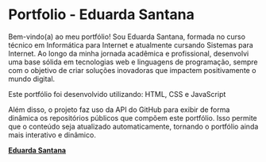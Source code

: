 # Portfolio - Eduarda Santana
Bem-vindo(a) ao meu portfólio! Sou Eduarda Santana, formada no curso técnico em Informática para Internet e atualmente cursando Sistemas para Internet. Ao longo da minha jornada acadêmica e profissional, desenvolvi uma base sólida em tecnologias web e linguagens de programação, sempre com o objetivo de criar soluções inovadoras que impactem positivamente o mundo digital.

Este portfólio foi desenvolvido utilizando:
HTML,
CSS e 
JavaScript

Além disso, o projeto faz uso da API do GitHub para exibir de forma dinâmica os repositórios públicos que compõem este portfólio. Isso permite que o conteúdo seja atualizado automaticamente, tornando o portfólio ainda mais interativo e dinâmico.

**[Eduarda Santana](https://github.com/EduardaSanttana)**
